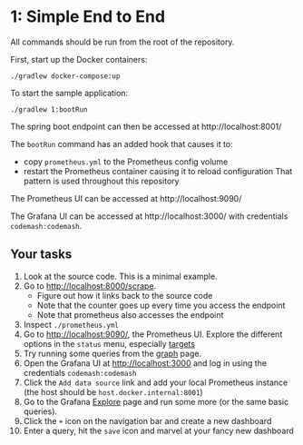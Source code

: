 # 1: Simple End to End

All commands should be run from the root of the repository.

First, start up the Docker containers:

`./gradlew docker-compose:up`

To start the sample application:

`./gradlew 1:bootRun`

The spring boot endpoint can then be accessed at http://localhost:8001/

The `bootRun` command has an added hook that causes it to:
* copy `prometheus.yml` to the Prometheus config volume
* restart the Prometheus container causing it to reload configuration
That pattern is used throughout this repository

The Prometheus UI can be accessed at http://localhost:9090/

The Grafana UI can be accessed at http://localhost:3000/ with credentials `codemash:codemash`.


## Your tasks

1. Look at the source code. This is a minimal example.
2. Go to [http://localhost:8000/scrape](http://localhost:8000/scrape).
    * Figure out how it links back to the source code
    * Note that the counter goes up every time you access the endpoint
    * Note that prometheus also accesses the endpoint
3. Inspect `./prometheus.yml`
4. Go to [http://localhost:9090/](http://localhost:9090/), the Prometheus UI.  Explore the different options in the `status` menu,
especially  [targets](http://localhost:9090/targets)
5. Try running some queries from the [graph](http://localhost:9090/graph) page.
6. Open the Grafana UI at [http://localhost:3000](http://localhost:3000) and log in using the credentials `codemash:codemash`
7. Click the `Add data source` link and add your local Prometheus instance (the host should be `host.docker.internal:8001`)
8. Go to the Grafana [Explore](http://localhost:3000/explore) page and run some more (or the same basic queries).
9. Click the `+` icon on the navigation bar and create a new dashboard
10. Enter a query, hit the `save` icon and marvel at your fancy new dashboard
